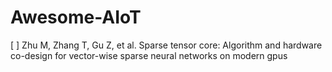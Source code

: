 # Awesome-AIoT

[ ] Zhu M, Zhang T, Gu Z, et al. Sparse tensor core: Algorithm and hardware co-design for vector-wise sparse neural networks on modern gpus
